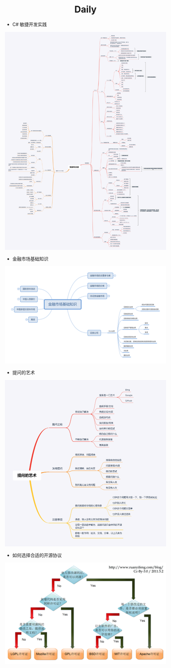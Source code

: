 <div align="center">

# Daily

</div>

- C# 敏捷开发实践

![](images/敏捷开发实践.png)

- 金融市场基础知识

![](images/金融市场基础知识.png)

- 提问的艺术

![](images/提问的艺术.png)

- 如何选择合适的开源协议

![](images/free_software_licenses.png)